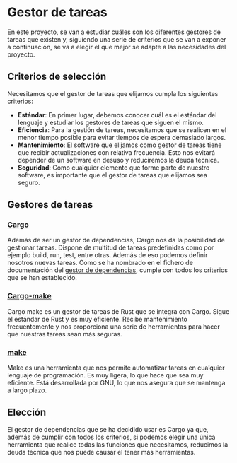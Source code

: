 # Gestor de tareas
En este proyecto, se van a estudiar cuáles son los diferentes gestores de tareas que existen y, siguiendo una serie de criterios que se van a exponer a continuación, se va a elegir el que mejor se adapte a las necesidades del proyecto.
## Criterios de selección
Necesitamos que el gestor de tareas que elijamos cumpla los siguientes criterios:
- **Estándar**: En primer lugar, debemos conocer cuál es el estándar del lenguaje y estudiar los gestores de tareas que siguen el mismo.
- **Eficiencia**: Para la gestión de tareas, necesitamos que se realicen en el menor tiempo posible para evitar tiempos de espera demasiado largos.
- **Mantenimiento**: El software que elijamos como gestor de tareas tiene que recibir actualizaciones con relativa frecuencia. Esto nos evitará depender de un software en desuso y reduciremos la deuda técnica.
- **Seguridad**: Como cualquier elemento que forme parte de nuestro software, es importante que el gestor de tareas que elijamos sea seguro.

## Gestores de tareas
### [Cargo](https://doc.rust-lang.org/cargo/)
Además de ser un gestor de dependencias, Cargo nos da la posibilidad de gestionar tareas. Dispone de multitud de tareas predefinidas como por ejemplo build, run, test, entre otras. Además de eso podemos definir nosotros nuevas tareas. Como se ha nombrado en el fichero de documentación del [gestor de dependencias](gestor-dependencias.md), cumple con todos los criterios que se han establecido.

### [Cargo-make](https://sagiegurari.github.io/cargo-make/)
Cargo make es un gestor de tareas de Rust que se integra con Cargo. Sigue el estándar de Rust y es muy eficiente. Recibe mantenimiento frecuentemente y nos proporciona una serie de herramientas para hacer que nuestras tareas sean más seguras.

### [make](https://www.gnu.org/software/make/)
Make es una herramienta que nos permite automatizar tareas en cualquier lenguaje de programación. Es muy ligera, lo que hace que sea muy eficiente. Está desarrollada por GNU, lo que nos asegura que se mantenga a largo plazo.

## Elección
El gestor de dependencias que se ha decidido usar es Cargo ya que, además de cumplir con todos los criterios, si podemos elegir una única herramienta que realice todas las funciones que necesitamos, reducimos la deuda técnica que nos puede causar el tener más herramientas.
